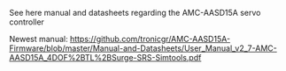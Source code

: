 See here manual and datasheets regarding the AMC-AASD15A servo controller

Newest manual:
https://github.com/tronicgr/AMC-AASD15A-Firmware/blob/master/Manual-and-Datasheets/User_Manual_v2_7-AMC-AASD15A_4DOF%2BTL%2BSurge-SRS-Simtools.pdf

